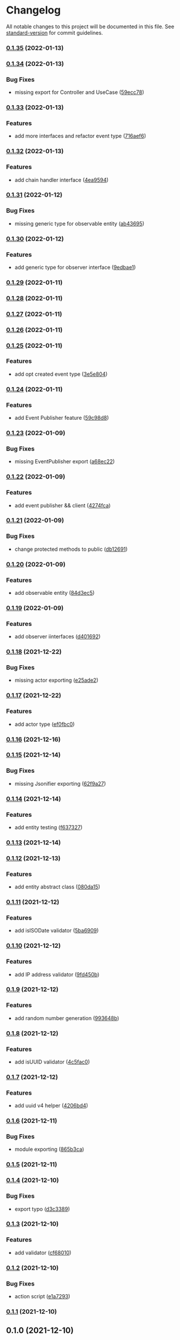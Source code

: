 # Changelog

All notable changes to this project will be documented in this file. See [standard-version](https://github.com/conventional-changelog/standard-version) for commit guidelines.

### [0.1.35](https://github.com/powerkernel/power-common/compare/v0.1.34...v0.1.35) (2022-01-13)

### [0.1.34](https://github.com/powerkernel/power-common/compare/v0.1.33...v0.1.34) (2022-01-13)


### Bug Fixes

* missing export for Controller and UseCase ([59ecc78](https://github.com/powerkernel/power-common/commit/59ecc78b528c781be2d352f4a61af83cd0001cae))

### [0.1.33](https://github.com/powerkernel/power-common/compare/v0.1.32...v0.1.33) (2022-01-13)


### Features

* add more interfaces and refactor event type ([716aef6](https://github.com/powerkernel/power-common/commit/716aef6780298ec4267e988dd4105d13cf3a1ead))

### [0.1.32](https://github.com/powerkernel/power-common/compare/v0.1.31...v0.1.32) (2022-01-13)


### Features

* add chain handler interface ([4ea9594](https://github.com/powerkernel/power-common/commit/4ea95943b0b547f4e99b5a377e46337a239815df))

### [0.1.31](https://github.com/powerkernel/power-common/compare/v0.1.30...v0.1.31) (2022-01-12)


### Bug Fixes

* missing generic type for observable entity ([ab43695](https://github.com/powerkernel/power-common/commit/ab43695ad33355d32f44f78e3f555e45cece2f5d))

### [0.1.30](https://github.com/powerkernel/power-common/compare/v0.1.29...v0.1.30) (2022-01-12)


### Features

* add generic type for observer interface ([9edbae1](https://github.com/powerkernel/power-common/commit/9edbae1fcc6f98b056600bdb5728b8d366fbaa00))

### [0.1.29](https://github.com/powerkernel/power-common/compare/v0.1.28...v0.1.29) (2022-01-11)

### [0.1.28](https://github.com/powerkernel/power-common/compare/v0.1.27...v0.1.28) (2022-01-11)

### [0.1.27](https://github.com/powerkernel/power-common/compare/v0.1.26...v0.1.27) (2022-01-11)

### [0.1.26](https://github.com/powerkernel/power-common/compare/v0.1.25...v0.1.26) (2022-01-11)

### [0.1.25](https://github.com/powerkernel/power-common/compare/v0.1.24...v0.1.25) (2022-01-11)


### Features

* add opt created event type ([3e5e804](https://github.com/powerkernel/power-common/commit/3e5e8048671f7510cc4ca0362ed5b2b7fbed3868))

### [0.1.24](https://github.com/powerkernel/power-common/compare/v0.1.23...v0.1.24) (2022-01-11)


### Features

* add Event Publisher feature ([59c98d8](https://github.com/powerkernel/power-common/commit/59c98d8be4e236357c5bb2530370fcd987dfe704))

### [0.1.23](https://github.com/powerkernel/power-common/compare/v0.1.22...v0.1.23) (2022-01-09)


### Bug Fixes

* missing EventPublisher export ([a68ec22](https://github.com/powerkernel/power-common/commit/a68ec2201f579b9891edea588571189195d11b15))

### [0.1.22](https://github.com/powerkernel/power-common/compare/v0.1.21...v0.1.22) (2022-01-09)


### Features

* add event publisher && client ([4274fca](https://github.com/powerkernel/power-common/commit/4274fcae146c605130cb9ddb06fa5e7ffce640bb))

### [0.1.21](https://github.com/powerkernel/power-common/compare/v0.1.20...v0.1.21) (2022-01-09)


### Bug Fixes

* change protected methods to public ([db12691](https://github.com/powerkernel/power-common/commit/db12691b594fb20558edb9fb1c483fe1d1b7058b))

### [0.1.20](https://github.com/powerkernel/power-common/compare/v0.1.19...v0.1.20) (2022-01-09)


### Features

* add observable entity ([84d3ec5](https://github.com/powerkernel/power-common/commit/84d3ec5fe25c8aef6578eb48a74428e710d17264))

### [0.1.19](https://github.com/powerkernel/power-common/compare/v0.1.18...v0.1.19) (2022-01-09)


### Features

* add observer iinterfaces ([d401692](https://github.com/powerkernel/power-common/commit/d401692f0e64fdb627eb9fc7fe98c09b8f605727))

### [0.1.18](https://github.com/powerkernel/power-common/compare/v0.1.17...v0.1.18) (2021-12-22)


### Bug Fixes

* missing actor exporting ([e25ade2](https://github.com/powerkernel/power-common/commit/e25ade294f221fc7bfa46a871ca76b94cde5e830))

### [0.1.17](https://github.com/powerkernel/power-common/compare/v0.1.16...v0.1.17) (2021-12-22)


### Features

* add actor type ([ef0fbc0](https://github.com/powerkernel/power-common/commit/ef0fbc02a9bf957955a7917778c72cb2a6dbf7ff))

### [0.1.16](https://github.com/powerkernel/power-common/compare/v0.1.15...v0.1.16) (2021-12-16)

### [0.1.15](https://github.com/powerkernel/power-common/compare/v0.1.14...v0.1.15) (2021-12-14)


### Bug Fixes

* missing Jsonifier exporting ([62f9a27](https://github.com/powerkernel/power-common/commit/62f9a27bb8a18005dbaf68ca4f5863b6f2af10b6))

### [0.1.14](https://github.com/powerkernel/power-common/compare/v0.1.13...v0.1.14) (2021-12-14)


### Features

* add entity testing ([f637327](https://github.com/powerkernel/power-common/commit/f63732723b555e17313afae7450399231e994190))

### [0.1.13](https://github.com/powerkernel/power-common/compare/v0.1.12...v0.1.13) (2021-12-14)

### [0.1.12](https://github.com/powerkernel/power-common/compare/v0.1.11...v0.1.12) (2021-12-13)


### Features

* add entity abstract class ([080da15](https://github.com/powerkernel/power-common/commit/080da15bc7e91369c1da532705c68442926c0806))

### [0.1.11](https://github.com/powerkernel/power-common/compare/v0.1.10...v0.1.11) (2021-12-12)


### Features

* add isISODate validator ([5ba6909](https://github.com/powerkernel/power-common/commit/5ba6909b244ea1ba3b9d4c870df2e7c31a49e503))

### [0.1.10](https://github.com/powerkernel/power-common/compare/v0.1.9...v0.1.10) (2021-12-12)


### Features

* add IP address validator ([9fd450b](https://github.com/powerkernel/power-common/commit/9fd450b734ab8a98b691a93fa3abbb8bfa3d0084))

### [0.1.9](https://github.com/powerkernel/power-common/compare/v0.1.8...v0.1.9) (2021-12-12)


### Features

* add random number generation ([993648b](https://github.com/powerkernel/power-common/commit/993648bc525213253f72683bbf1559c4d9c94a67))

### [0.1.8](https://github.com/powerkernel/power-common/compare/v0.1.7...v0.1.8) (2021-12-12)


### Features

* add isUUID validator ([4c5fac0](https://github.com/powerkernel/power-common/commit/4c5fac0c4ae41418461ff56c60498ccdc244f3bf))

### [0.1.7](https://github.com/powerkernel/power-common/compare/v0.1.6...v0.1.7) (2021-12-12)


### Features

* add uuid v4 helper ([4206bd4](https://github.com/powerkernel/power-common/commit/4206bd48c6f8d4f9343c004bb96a4acd32529718))

### [0.1.6](https://github.com/powerkernel/power-common/compare/v0.1.5...v0.1.6) (2021-12-11)


### Bug Fixes

* module exporting ([865b3ca](https://github.com/powerkernel/power-common/commit/865b3ca98ba33363d75c8b810350f41b9ee4c095))

### [0.1.5](https://github.com/powerkernel/power-common/compare/v0.1.4...v0.1.5) (2021-12-11)

### [0.1.4](https://github.com/powerkernel/power-common/compare/v0.1.3...v0.1.4) (2021-12-10)


### Bug Fixes

* export typo ([d3c3389](https://github.com/powerkernel/power-common/commit/d3c33895c865057d56898e2b5c7c320ce50a0e4d))

### [0.1.3](https://github.com/powerkernel/power-common/compare/v0.1.2...v0.1.3) (2021-12-10)


### Features

* add validator ([cf68010](https://github.com/powerkernel/power-common/commit/cf68010d0a7825b0cb38c2bc3d48098688a7854f))

### [0.1.2](https://github.com/powerkernel/power-common/compare/v0.1.1...v0.1.2) (2021-12-10)


### Bug Fixes

* action script ([e1a7293](https://github.com/powerkernel/power-common/commit/e1a72933f61b625d0cb286570f77467c2a933ec3))

### [0.1.1](https://github.com/powerkernel/power-common/compare/v0.1.0...v0.1.1) (2021-12-10)

## 0.1.0 (2021-12-10)
